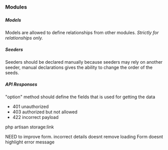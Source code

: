 <h3>Modules<h3>

<h5>Models</h5>
<p>Models are allowed to define relationships from other modules. <i>Strictly for relationships only.</i></p>

<h5>Seeders</h5>
<p>Seeders should be declared manually because seeders may rely on another seeder, manual declarations gives the ability to change the order of the
seeds.</p>


<h5>API Responses</h5>
<p>"option" method should define the fields that is used for getting the data</p>

<ul>
<li>401 unauthorized</li>
<li>403 authorized but not allowed</li>
<li>422 incorrect payload</li>
</ul>


php artisan storage:link

NEED to improve form. incorrect details doesnt remove loading Form doesnt highlight error message



